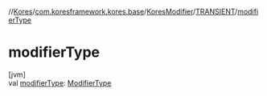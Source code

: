 //[Kores](../../../../index.md)/[com.koresframework.kores.base](../../index.md)/[KoresModifier](../index.md)/[TRANSIENT](index.md)/[modifierType](modifier-type.md)

# modifierType

[jvm]\
val [modifierType](modifier-type.md): [ModifierType](../../-modifier-type/index.md)
